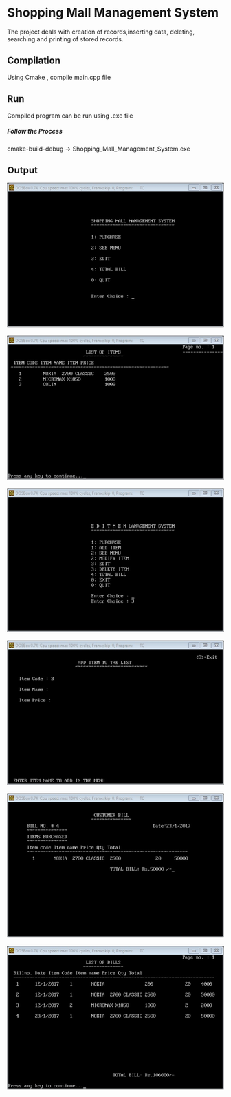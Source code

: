 # Shopping Mall Management System #

The project deals with creation of records,inserting data, deleting, searching and
printing of stored records.<br>

## Compilation ##

Using Cmake , compile main.cpp file <br>

## Run ##

Compiled program can be run using .exe file <br>

##### Follow the Process ####

cmake-build-debug -> Shopping_Mall_Management_System.exe

## Output ##
![](images/Untitled1.jpg) <br><br>
![](images/Untitled2.jpg) <br><br>
![](images/Untitled3.jpg) <br><br>
![](images/Untitled4.jpg) <br><br>
![](images/Untitled5.jpg) <br><br>
![](images/Untitled6.jpg) <br><br>